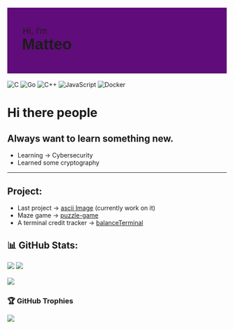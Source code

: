 [![MasterHead](./header.png)](https://github.com/mattemello)

![C](https://img.shields.io/badge/c-%2300599C.svg?style=for-the-badge&logo=c&logoColor=white) ![Go](https://img.shields.io/badge/go-%2300ADD8.svg?style=for-the-badge&logo=go&logoColor=white) ![C++](https://img.shields.io/badge/c++-%2300599C.svg?style=for-the-badge&logo=c%2B%2B&logoColor=white) ![JavaScript](https://img.shields.io/badge/javascript-%23323330.svg?style=for-the-badge&logo=javascript&logoColor=%23F7DF1E) ![Docker](https://img.shields.io/badge/docker-%230db7ed.svg?style=for-the-badge&logo=docker&logoColor=white)
<!--<picture styel="aling: center;">
  <source
    srcset="https://github-readme-stats.vercel.app/api?username=mattemello&show_icons=true&theme=radical"
    media="(prefers-color-scheme: radica)"
  />
</picture>-->
<!--![Anurag's GitHub stats](https://github-readme-stats.vercel.app/api?username=mattemello&show_icons=true&theme=radical)-->
# Hi there people
## Always want to learn something new.
  - Learning -> Cybersecurity
  - Learned some cryptography 

---

## Project:
  - Last project -> [ascii Image](https://github.com/mattemello/asciiImage) (currently work on it)
  - Maze game -> [puzzle-game](https://github.com/mattemello/puzzle-game)
  - A terminal credit tracker -> [balanceTerminal](https://github.com/mattemello/balanceTerminal)



## 📊 GitHub Stats:
![](https://github-readme-stats.vercel.app/api?username=mattemello&theme=catppuccin_mocha&hide_border=false&include_all_commits=false&count_private=false) 
![](https://github-readme-stats.vercel.app/api/top-langs/?username=mattemello&theme=catppuccin_mocha&hide_border=false&include_all_commits=false&count_private=false&layout=compact)<br/><br/>
![](https://nirzak-streak-stats.vercel.app/?user=mattemello&theme=catppuccin_mocha&hide_border=false)


### 🏆 GitHub Trophies
![](https://github-profile-trophy.vercel.app/?username=mattemello&theme=catppuccin_mocha&no-frame=true&no-bg=true&margin-w=4)

<!--#### 🔝 Top Contributed Repo
![](https://github-contributor-stats.vercel.app/api?username=mattemello&limit=5&theme=catppuccin_mocha&combine_all_yearly_contributions=true)

---
[![](https://visitcount.itsvg.in/api?id=mattemello&icon=0&color=0)](https://visitcount.itsvg.in)
-->
